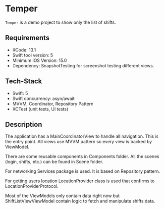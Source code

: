 # Temper

`Temper` is a demo project to show only the list of shifts.

## Requirements

- XCode: 13.1
- Swift tool version: 5
- Minimum iOS Version: 15.0
- Dependency: SnapshotTesting for screenshot testing different views.

## Tech-Stack

- Swift: 5
- Swift concurrency: asyn/await
- MVVM, Coordinator, Repository Pattern
- XCTest (unit tests, UI tests)

## Description

The application has a MainCoordinatorView to handle all navigation. This is the entry point. All views use MVVM pattern so every view is backed by ViewModel. 

There are some reusable components in Components folder. All the scenes (login, shifts, etc.) can be found in Scene folder. 

For networking Services package is used. It is based on Repository pattern. 

For getting users location LocationProvider class is used that confirms to LocationProviderProtocol. 

Most of the ViewModels only contain data right now but ShiftListViewViewModel contain logic to fetch and manipulate shifts data.
